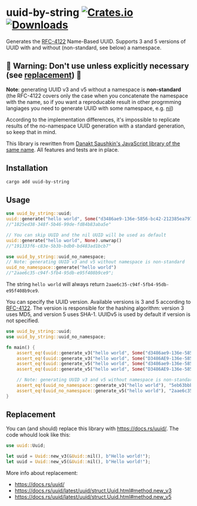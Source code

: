 uuid-by-string
[![Crates.io](https://img.shields.io/crates/v/uuid-by-string)](https://crates.io/crates/uuid-by-string)
[![Downloads](https://img.shields.io/crates/dr/uuid-by-string)](https://crates.io/crates/uuid-by-string)
=======================
Generates the [RFC-4122](https://tools.ietf.org/html/rfc4122#section-4.3) Name-Based UUID. Supports 3 and 5 versions of UUID with and without (non-standard, see below) a namespace.

## 🚨 Warning: Don't use unless explicitly necessary (see [replacement](#replacement)) 🚨

**Note**: generating UUID v3 and v5 without a namespace is **non-standard** (the RFC-4122 covers only the case when you concatenate the namespace with the name, so if you want a reproducable result in other progrmming langiages you need to generate UUID with some namespace, e.g. [nil](https://en.wikipedia.org/wiki/Universally_unique_identifier#Special_UUIDs))

According to the implementation differences, it's impossible to replicate results of the no-namespace UUID generation with a standard generation, so keep that in mind.

This library is rewritten from [Danakt Saushkin's JavaScript library of the same name](https://github.com/danakt/uuid-by-string). All features and tests are in place.

## Installation

```bash
cargo add uuid-by-string
```

## Usage

```rust
use uuid_by_string::uuid;
uuid::generate("hello world", Some("d3486ae9-136e-5856-bc42-212385ea7970")).unwrap()
//"1825ed38-348f-5b46-99de-fd84b83aba5e"

// You can skip UUID and the nil UUID will be used as default
uuid::generate("hello world", None).unwrap()
//"191333f6-c83e-5b3b-bdb0-bd483ad1bcb7"

use uuid_by_string::uuid_no_namespace;
// Note: generating UUID v3 and v5 without namespace is non-standard
uuid_no_namespace::generate("hello world")
//"2aae6c35-c94f-5fb4-95db-e95f408b9ce9";
```

The string `hello world` will always return `2aae6c35-c94f-5fb4-95db-e95f408b9ce9`.

You can specify the UUID version. Available versions is 3 and 5 according to [RFC-4122](https://tools.ietf.org/html/rfc4122#section-4.3). The version is responsible for the hashing algorithm: version 3 uses MD5, and version 5 uses SHA-1. UUIDv5 is used by default if version is not specified.

```rust
use uuid_by_string::uuid;
use uuid_by_string::uuid_no_namespace;

fn main() {
    assert_eq!(uuid::generate_v3("hello world", Some("d3486ae9-136e-5856-bc42-212385ea7970")), Ok("c8aeb76a-1204-3f07-995e-5c5fa3494b7f".to_owned()));
    assert_eq!(uuid::generate_v3("hello world", Some("D3486AE9-136e-5856-bc42-212385ea7970")), Ok("c8aeb76a-1204-3f07-995e-5c5fa3494b7f".to_owned()));
    assert_eq!(uuid::generate_v5("hello world", Some("d3486ae9-136e-5856-bc42-212385ea7970")), Ok("1825ed38-348f-5b46-99de-fd84b83aba5e".to_owned()));
    assert_eq!(uuid::generate_v5("hello world", Some("D3486AE9-136e-5856-bc42-212385ea7970")), Ok("1825ed38-348f-5b46-99de-fd84b83aba5e".to_owned()));

    // Note: generating UUID v3 and v5 without namespace is non-standard
    assert_eq!(uuid_no_namespace::generate_v3("hello world"), "5eb63bbb-e01e-3ed0-93cb-22bb8f5acdc3");
    assert_eq!(uuid_no_namespace::generate_v5("hello world"), "2aae6c35-c94f-5fb4-95db-e95f408b9ce9");
}
```

## Replacement

You can (and should) replace this library with https://docs.rs/uuid/. The code whould look like this:

```rust
use uuid::Uuid;

let uuid = Uuid::new_v3(&Uuid::nil(), b"Hello world!");
let uuid = Uuid::new_v5(&Uuid::nil(), b"Hello world!");
```

More info about replacement:
* https://docs.rs/uuid/
* https://docs.rs/uuid/latest/uuid/struct.Uuid.html#method.new_v3
* https://docs.rs/uuid/latest/uuid/struct.Uuid.html#method.new_v5
